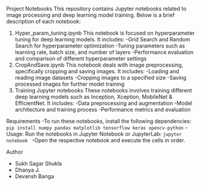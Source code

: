 Project Notebooks
This repository contains Jupyter notebooks related to image processing and deep learning model training. Below is a brief description of each notebook:
1. Hyper_param_tuning.ipynb
This notebook is focused on hyperparameter tuning for deep learning models.
It includes:
	-Grid Search and Random Search for hyperparameter optimization
	-Tuning parameters such as learning rate, batch size, and number of layers
	-Performance evaluation and comparison of different hyperparameter settings
2. CropAndSave.ipynb
This notebook deals with image preprocessing, specifically cropping and saving images. 
It includes:
	-Loading and reading image datasets
	-Cropping images to a specified size
	-Saving processed images for further model training
3. Training Jupyter notebooks
These notebooks involves training different deep learning models such as Inception, Xception, MobileNet & EfficientNet. 
It includes:
	-Data preprocessing and augmentation
	-Model architecture and training process
	-Performance metrics and evaluation

Requirements
-To run these notebooks, install the following dependencies:
	`pip install numpy pandas matplotlib tensorflow keras opencv-python`
-Usage: Run the notebooks in Jupyter Notebook or JupyterLab:
	`jupyter notebook `
-Open the respective notebook and execute the cells in order.

Author
- Sukh Sagar Shukla
- Dhanya J.
- Devansh Banga

